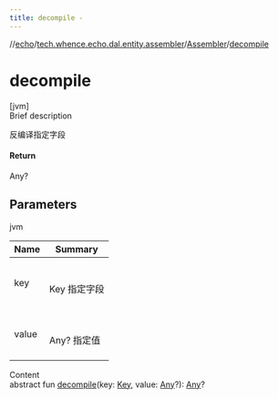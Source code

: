 ```yaml
---
title: decompile -
---
```

//[echo](../../index.md)/[tech.whence.echo.dal.entity.assembler](../index.md)/[Assembler](index.md)/[decompile](decompile.md)



# decompile  
[jvm]  
Brief description  


反编译指定字段



#### Return  


Any?



## Parameters  
  
jvm  
  
|  Name|  Summary| 
|---|---|
| key| <br><br>Key 指定字段<br><br>
| value| <br><br>Any? 指定值<br><br>
  
  
Content  
abstract fun [decompile](decompile.md)(key: [Key](../../tech.whence.echo.dal.schema.key/-key/index.md), value: [Any](https://kotlinlang.org/api/latest/jvm/stdlib/kotlin/-any/index.html)?): [Any](https://kotlinlang.org/api/latest/jvm/stdlib/kotlin/-any/index.html)?  



